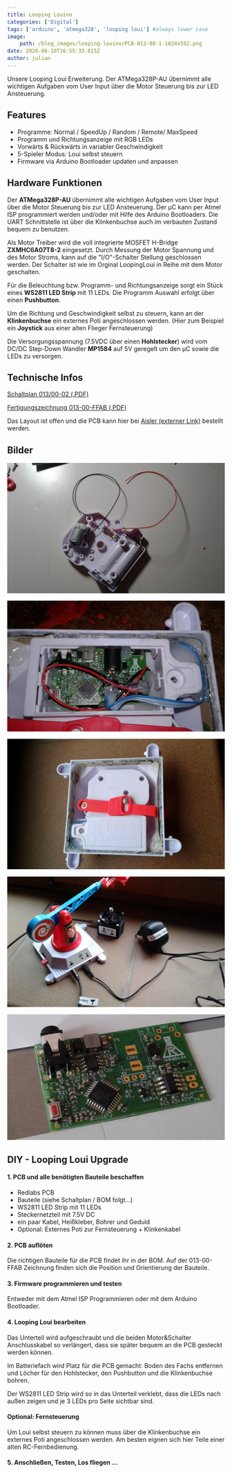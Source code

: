 ```yaml
---
title: Looping Louino
categories: ['Digital']
tags: ['arduino', 'atmega328', 'looping loui'] #always lower case
image:
    path: /blog_images/looping-louino/PCB-013-00-1-1024x592.png
date: 2020-06-10T16:55:33.615Z
author: julian
---
```


Unsere Looping Loui Erweiterung. Der ATMega328P-AU übernimmt alle wichtigen Aufgaben vom User Input über die Motor Steuerung bis zur LED Ansteuerung.

## Features

* Programme: Normal / SpeedUp / Random / Remote/ MaxSpeed
* Programm und Richtungsanzeige mit RGB LEDs
* Vorwärts & Rückwärts in variabler Geschwindigkeit
* 5-Spieler Modus: Loui selbst steuern
* Firmware via Arduino Bootloader updaten und anpassen

## Hardware Funktionen

Der **ATMega328P-AU** übernimmt alle wichtigen Aufgaben vom User Input über die Motor Steuerung bis zur LED Ansteuerung. Der µC kann per Atmel ISP programmiert werden und/oder mit Hilfe des Arduino Bootloaders. Die UART Schnittstelle ist über die Klinkenbuchse auch im verbauten Zustand bequem zu benutzen.

Als Motor Treiber wird die voll integrierte MOSFET H-Bridge **ZXMHC6A07T8-2** eingesetzt. Durch Messung der Motor Spannung und des Motor Stroms, kann auf die "I/O"-Schalter Stellung geschlossen werden. Der Schalter ist wie im Orginal LoopingLoui in Reihe mit dem Motor geschalten.

Für die Beleuchtung bzw. Programm- und Richtungsanzeige sorgt ein Stück eines **WS2811 LED Strip** mit 11 LEDs. Die Programm Auswahl erfolgt über einen **Pushbutton**.

Um die Richtung und Geschwindigkeit selbst zu steuern, kann an der **Klinkenbuchse** ein externes Poti angeschlossen werden. (Hier zum Beispiel ein **Joystick** aus einer alten Flieger Fernsteuerung)

Die Versorgungsspannung (7.5VDC über einen **Hohlstecker**) wird vom DC/DC Step-Down Wandler **MP1584** auf 5V geregelt um den µC sowie die LEDs zu versorgen.

## Technische Infos

[Schaltplan 013/00-02 (.PDF)](/blog_images/looping-louino/loopinglouino-schematic-013-00-02.pdf)

[Fertigungszeichnung 013-00-FFAB (.PDF)](/blog_images/looping-louino/013-00-ffab.pdf)

Das Layout ist offen und die PCB kann hier bei [Aisler (externer Link)](https://aisler.net/p/MKIYMUSK) bestellt werden.

## Bilder

![Motor + Schalter Verkabelung](/blog_images/looping-louino/20181001_194858-1024x614.jpg)

![PCB im Batteriefach](/blog_images/looping-louino/20191121_122007-1-1024x614.jpg)

![von unten](/blog_images/looping-louino/20191204_103417-1-1024x614.jpg)

![Fertiges Looping Loui mit Netzteil und Fernsteuerung](/blog_images/looping-louino/20191204_103528-1-1024x614.jpg)

![PCB 013/00 vor dem verlöten](/blog_images/looping-louino/PCB-013-00-1-1024x592.png)

## DIY - Looping Loui Upgrade

#### 1. PCB und alle benötigten Bauteile beschaffen

* Redlabs PCB
* Bauteile (siehe Schaltplan / BOM folgt...)
* WS2811 LED Strip mit 11 LEDs
* Steckernetzteil mit 7.5V DC
* ein paar Kabel, Heißkleber, Bohrer und Geduld
* Optional: Externes Poti zur Fernsteuerung + Klinkenkabel

#### 2. PCB auflöten

Die richtigen Bauteile für die PCB findet ihr in der BOM. Auf der 013-00-FFAB Zeichnung finden sich die Position und Orientierung der Bauteile.

#### 3. Firmware programmieren und testen

Entweder mit dem Atmel ISP Programmieren oder mit dem Arduino Bootloader.

#### 4. Looping Loui bearbeiten

Das Unterteil wird aufgeschraubt und die beiden Motor&Schalter Anschlusskabel so verlängert, dass sie später bequem an die PCB gesteckt werden können.

Im Batteriefach wird Platz für die PCB gemacht: Boden des Fachs entfernen und Löcher für den Hohlstecker, den Pushbutton und die Klinkenbuchse bohren.

Der WS2811 LED Strip wird so in das Unterteil verklebt, dass die LEDs nach außen zeigen und je 3 LEDs pro Seite sichtbar sind.

#### Optional: Fernsteuerung

Um Loui selbst steuern zu können muss über die Klinkenbuchse ein externes Poti angeschlossen werden. Am besten eignen sich hier Teile einer alten RC-Fernbedienung.

#### 5. Anschließen, Testen, Los fliegen ...

